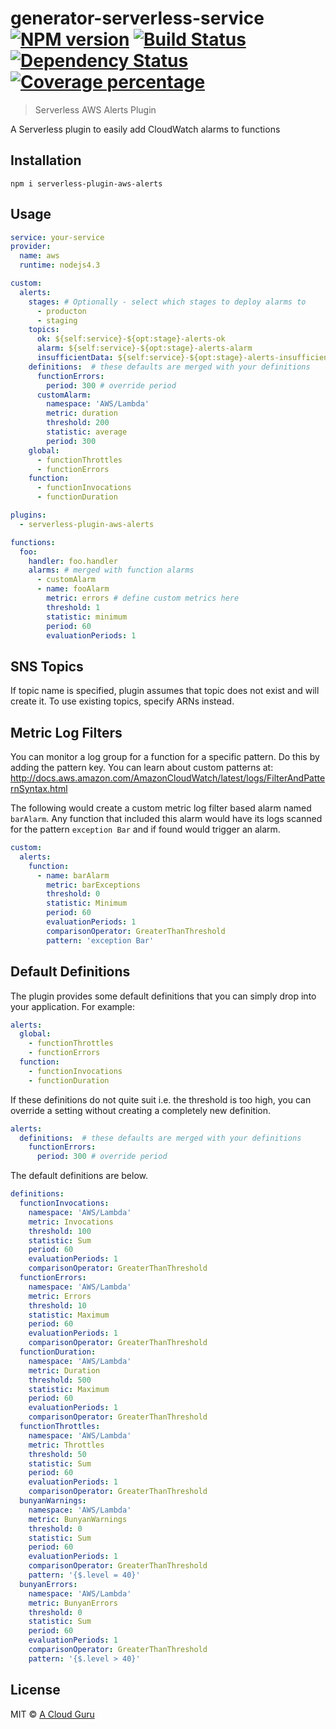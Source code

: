 # generator-serverless-service [![NPM version][npm-image]][npm-url] [![Build Status][travis-image]][travis-url] [![Dependency Status][daviddm-image]][daviddm-url] [![Coverage percentage][coveralls-image]][coveralls-url]
> Serverless AWS Alerts Plugin

A Serverless plugin to easily add CloudWatch alarms to functions

## Installation
`npm i serverless-plugin-aws-alerts`

## Usage

```yaml
service: your-service
provider:
  name: aws
  runtime: nodejs4.3

custom:
  alerts:
    stages: # Optionally - select which stages to deploy alarms to
      - producton
      - staging
    topics:
      ok: ${self:service}-${opt:stage}-alerts-ok
      alarm: ${self:service}-${opt:stage}-alerts-alarm
      insufficientData: ${self:service}-${opt:stage}-alerts-insufficientData
    definitions:  # these defaults are merged with your definitions
      functionErrors:
        period: 300 # override period
      customAlarm:
        namespace: 'AWS/Lambda'
        metric: duration
        threshold: 200
        statistic: average
        period: 300
    global:
      - functionThrottles
      - functionErrors
    function:
      - functionInvocations
      - functionDuration

plugins:
  - serverless-plugin-aws-alerts

functions:
  foo:
    handler: foo.handler
    alarms: # merged with function alarms
      - customAlarm
      - name: fooAlarm
        metric: errors # define custom metrics here
        threshold: 1
        statistic: minimum
        period: 60
        evaluationPeriods: 1
```

## SNS Topics

If topic name is specified, plugin assumes that topic does not exist and will create it. To use existing topics, specify ARNs instead.

## Metric Log Filters
You can monitor a log group for a function for a specific pattern. Do this by adding the pattern key.
You can learn about custom patterns at: http://docs.aws.amazon.com/AmazonCloudWatch/latest/logs/FilterAndPatternSyntax.html

The following would create a custom metric log filter based alarm named `barAlarm`. Any function that included this alarm would have its logs scanned for the pattern `exception Bar` and if found would trigger an alarm.

```yaml
custom:
  alerts:
    function:
      - name: barAlarm
        metric: barExceptions
        threshold: 0
        statistic: Minimum
        period: 60
        evaluationPeriods: 1
        comparisonOperator: GreaterThanThreshold
        pattern: 'exception Bar'
```

## Default Definitions
The plugin provides some default definitions that you can simply drop into your application. For example:

```yaml
alerts:
  global:
    - functionThrottles
    - functionErrors
  function:
    - functionInvocations
    - functionDuration
```

If these definitions do not quite suit i.e. the threshold is too high, you can override a setting without
creating a completely new definition.

```yaml
alerts:
  definitions:  # these defaults are merged with your definitions
    functionErrors:
      period: 300 # override period
```

The default definitions are below.

```yaml
definitions:
  functionInvocations:
    namespace: 'AWS/Lambda'
    metric: Invocations
    threshold: 100
    statistic: Sum
    period: 60
    evaluationPeriods: 1
    comparisonOperator: GreaterThanThreshold
  functionErrors:
    namespace: 'AWS/Lambda'
    metric: Errors
    threshold: 10
    statistic: Maximum
    period: 60
    evaluationPeriods: 1
    comparisonOperator: GreaterThanThreshold
  functionDuration:
    namespace: 'AWS/Lambda'
    metric: Duration
    threshold: 500
    statistic: Maximum
    period: 60
    evaluationPeriods: 1
    comparisonOperator: GreaterThanThreshold
  functionThrottles:
    namespace: 'AWS/Lambda'
    metric: Throttles
    threshold: 50
    statistic: Sum
    period: 60
    evaluationPeriods: 1
    comparisonOperator: GreaterThanThreshold
  bunyanWarnings:
    namespace: 'AWS/Lambda'
    metric: BunyanWarnings
    threshold: 0
    statistic: Sum
    period: 60
    evaluationPeriods: 1
    comparisonOperator: GreaterThanThreshold
    pattern: '{$.level = 40}'
  bunyanErrors:
    namespace: 'AWS/Lambda'
    metric: BunyanErrors
    threshold: 0
    statistic: Sum
    period: 60
    evaluationPeriods: 1
    comparisonOperator: GreaterThanThreshold
    pattern: '{$.level > 40}'
```

## License

MIT © [A Cloud Guru](https://acloud.guru/)


[npm-image]: https://badge.fury.io/js/serverless-plugin-aws-alerts.svg
[npm-url]: https://npmjs.org/package/serverless-plugin-aws-alerts
[travis-image]: https://travis-ci.org/ACloudGuru/serverless-plugin-aws-alerts.svg?branch=master
[travis-url]: https://travis-ci.org/ACloudGuru/serverless-plugin-aws-alerts
[daviddm-image]: https://david-dm.org/ACloudGuru/serverless-plugin-aws-alerts.svg?theme=shields.io
[daviddm-url]: https://david-dm.org/ACloudGuru/serverless-plugin-aws-alerts
[coveralls-image]: https://coveralls.io/repos/ACloudGuru/serverless-plugin-aws-alerts/badge.svg
[coveralls-url]: https://coveralls.io/r/ACloudGuru/serverless-plugin-aws-alerts
